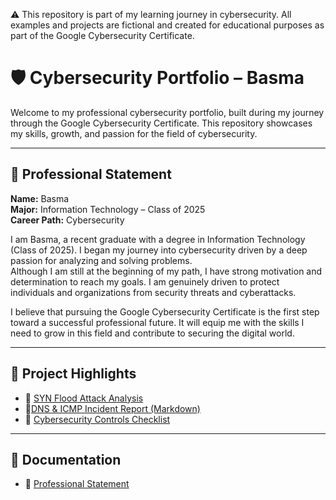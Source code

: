 ⚠️ This repository is part of my learning journey in cybersecurity. All examples and projects are fictional and created for educational purposes as part of the Google Cybersecurity Certificate.

# 🛡️ Cybersecurity Portfolio – Basma

Welcome to my professional cybersecurity portfolio, built during my journey through the Google Cybersecurity Certificate. This repository showcases my skills, growth, and passion for the field of cybersecurity.

---

## 🧾 Professional Statement

**Name:** Basma  
**Major:** Information Technology – Class of 2025  
**Career Path:** Cybersecurity  

I am Basma, a recent graduate with a degree in Information Technology (Class of 2025). I began my journey into cybersecurity driven by a deep passion for analyzing and solving problems.  
Although I am still at the beginning of my path, I have strong motivation and determination to reach my goals. I am genuinely driven to protect individuals and organizations from security threats and cyberattacks.

I believe that pursuing the Google Cybersecurity Certificate is the first step toward a successful professional future. It will equip me with the skills I need to grow in this field and contribute to securing the digital world.

---

## 📂 Project Highlights

- 🔹 [SYN Flood Attack Analysis](syn-flood-attack-report/syn-flood-attack-report.md)
- 🔹[DNS & ICMP Incident Report (Markdown)](dns-icmp-incident-report/dns-icmp-incident-report.md)
- 🔹 [Cybersecurity Controls Checklist](cybersecurity-controls-checklist/README.md,cybersecurity-controls-checklist/botium-toys-cybersecurity-assessment.md)
---

## 📄 Documentation

- 📜 [Professional Statement](Docs/Docs/professional-statement.md)


